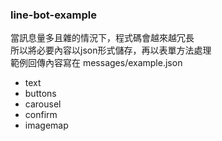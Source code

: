 ### line-bot-example
當訊息量多且雜的情況下，程式碼會越來越冗長 \
所以將必要內容以json形式儲存，再以表單方法處理 \
範例回傳內容寫在 messages/example.json
* text
* buttons
* carousel
* confirm
* imagemap